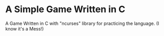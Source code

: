 # A Simple Game Written in C
A Game Written in C with "ncurses" library for practicing the language. (I know it's a Mess!)